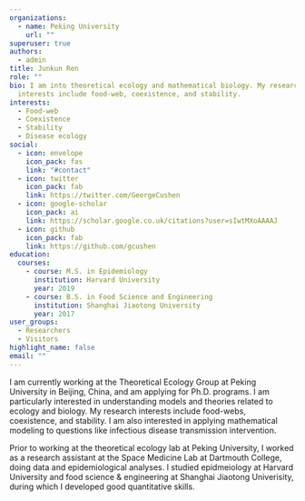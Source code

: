 ```yaml
---
organizations:
  - name: Peking University
    url: ""
superuser: true
authors:
  - admin
title: Junkun Ren
role: ""
bio: I am into theoretical ecology and mathematical biology. My research
  interests include food-web, coexistence, and stability.
interests:
  - Food-web
  - Coexistence
  - Stability
  - Disease ecology
social:
  - icon: envelope
    icon_pack: fas
    link: "#contact"
  - icon: twitter
    icon_pack: fab
    link: https://twitter.com/GeorgeCushen
  - icon: google-scholar
    icon_pack: ai
    link: https://scholar.google.co.uk/citations?user=sIwtMXoAAAAJ
  - icon: github
    icon_pack: fab
    link: https://github.com/gcushen
education:
  courses:
    - course: M.S. in Epidemiology
      institution: Harvard University
      year: 2019
    - course: B.S. in Food Science and Engineering
      institution: Shanghai Jiaotong University
      year: 2017
user_groups:
  - Researchers
  - Visitors
highlight_name: false
email: ""
---
```

I am currently working at the Theoretical Ecology Group at Peking University in Beijing, China, and am applying for Ph.D. programs. I am particularly interested in understanding models and theories related to ecology and biology. My research interests include food-webs, coexistence, and stability. I am also interested in applying mathematical modeling to questions like infectious disease transmission intervention. 

Prior to working at the theoretical ecology lab at Peking University, I worked as a research assistant at the Space Medicine Lab at Dartmouth College, doing data and epidemiological analyses. I studied epidmeiology at Harvard University and food science & engineering at Shanghai Jiaotong Univerisity, during which I developed good quantitative skills.